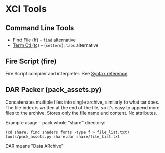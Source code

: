 XCI Tools
=========

Command Line Tools
------------------

* [Find File (ff)](find_file/README.md) - `find` alternative
* [Term Ctl (tc)](term_ctl/README.md) - (`setterm`), `tabs` alternative

Fire Script (fire)
------------------

Fire Script compiler and interpreter.
See [Syntax reference](../docs/script/syntax.md).


DAR Packer (pack_assets.py)
---------------------------

Concatenates multiple files into single archive, similarly to what tar does.
The file index is written at the end of the file, so it's easy to append
more files to the archive. Stores only the file name and content. No attributes.

Example usage - pack whole "share" directory:

    (cd share; find shaders fonts -type f > file_list.txt)
    tools/pack_assets.py share.dar share/file_list.txt

DAR means "Data ARchive"

